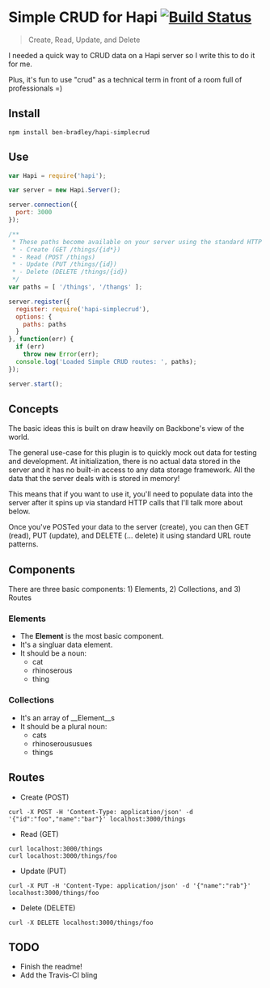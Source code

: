 # Simple CRUD for Hapi [![Build Status](https://api.travis-ci.org/ben-bradley/hapi-simplecrud.png)](http://travis-ci.org/ben-bradley/hapi-simplecrud)

> Create, Read, Update, and Delete

I needed a quick way to CRUD data on a Hapi server so I write this to do it for me.

Plus, it's fun to use "crud" as a technical term in front of a room full of professionals =)

## Install

```
npm install ben-bradley/hapi-simplecrud
```

## Use

```javascript
var Hapi = require('hapi');

var server = new Hapi.Server();

server.connection({
  port: 3000
});

/**
 * These paths become available on your server using the standard HTTP calls:
 * - Create (GET /things/{id*})
 * - Read (POST /things)
 * - Update (PUT /things/{id})
 * - Delete (DELETE /things/{id})
 */
var paths = [ '/things', '/thangs' ];

server.register({
  register: require('hapi-simplecrud'),
  options: {
    paths: paths
  }
}, function(err) {
  if (err)
    throw new Error(err);
  console.log('Loaded Simple CRUD routes: ', paths);
});

server.start();
```

## Concepts

The basic ideas this is built on draw heavily on Backbone's view of the world.

The general use-case for this plugin is to quickly mock out data for testing and development.  At initialization, there is no actual data stored in the server and it has no built-in access to any data storage framework.  All the data that the server deals with is stored in memory!

This means that if you want to use it, you'll need to populate data into the server after it spins up via standard HTTP calls that I'll talk more about below.

Once you've POSTed your data to the server (create), you can then GET (read), PUT (update), and DELETE (... delete) it using standard URL route patterns.

## Components

There are three basic components: 1) Elements, 2) Collections, and 3) Routes

### Elements

- The __Element__ is the most basic component.
- It's a singluar data element.
- It should be a noun:
  - cat
  - rhinoserous
  - thing

### Collections

- It's an array of __Element__s
- It should be a plural noun:
  - cats
  - rhinoseroususues
  - things

## Routes

- Create (POST)

```
curl -X POST -H 'Content-Type: application/json' -d '{"id":"foo","name":"bar"}' localhost:3000/things
```

- Read (GET)

```
curl localhost:3000/things
curl localhost:3000/things/foo
```

- Update (PUT)

```
curl -X PUT -H 'Content-Type: application/json' -d '{"name":"rab"}' localhost:3000/things/foo
```

- Delete (DELETE)

```
curl -X DELETE localhost:3000/things/foo
```

## TODO

- Finish the readme!
- Add the Travis-CI bling
